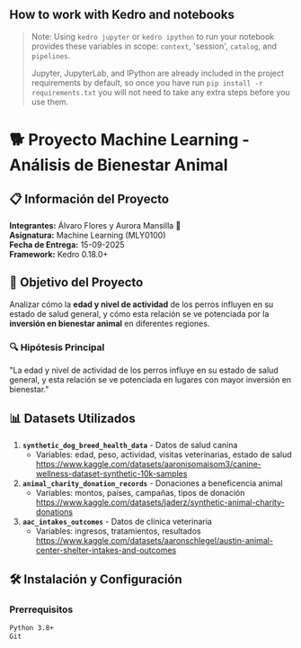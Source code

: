 ## How to work with Kedro and notebooks

> Note: Using `kedro jupyter` or `kedro ipython` to run your notebook provides these variables in scope: `context`, 'session', `catalog`, and `pipelines`.
>
> Jupyter, JupyterLab, and IPython are already included in the project requirements by default, so once you have run `pip install -r requirements.txt` you will not need to take any extra steps before you use them.

# 🐕 Proyecto Machine Learning - Análisis de Bienestar Animal

## 📋 Información del Proyecto
**Integrantes:** Álvaro Flores y Aurora Mansilla 🦕  
**Asignatura:** Machine Learning (MLY0100)  
**Fecha de Entrega:** 15-09-2025  
**Framework:** Kedro 0.18.0+

## 🎯 Objetivo del Proyecto
Analizar cómo la **edad y nivel de actividad** de los perros influyen en su estado de salud general, y cómo esta relación se ve potenciada por la **inversión en bienestar animal** en diferentes regiones.

### 🔍 Hipótesis Principal
"La edad y nivel de actividad de los perros influye en su estado de salud general, y esta relación se ve potenciada en lugares con mayor inversión en bienestar."

## 📊 Datasets Utilizados
1. **`synthetic_dog_breed_health_data`** - Datos de salud canina
   - Variables: edad, peso, actividad, visitas veterinarias, estado de salud
   https://www.kaggle.com/datasets/aaronisomaisom3/canine-wellness-dataset-synthetic-10k-samples
2. **`animal_charity_donation_records`** - Donaciones a beneficencia animal  
   - Variables: montos, países, campañas, tipos de donación
   https://www.kaggle.com/datasets/jaderz/synthetic-animal-charity-donations
3. **`aac_intakes_outcomes`** - Datos de clínica veterinaria
   - Variables: ingresos, tratamientos, resultados
   https://www.kaggle.com/datasets/aaronschlegel/austin-animal-center-shelter-intakes-and-outcomes

## 🛠️ Instalación y Configuración

### Prerrequisitos
```bash
Python 3.8+
Git